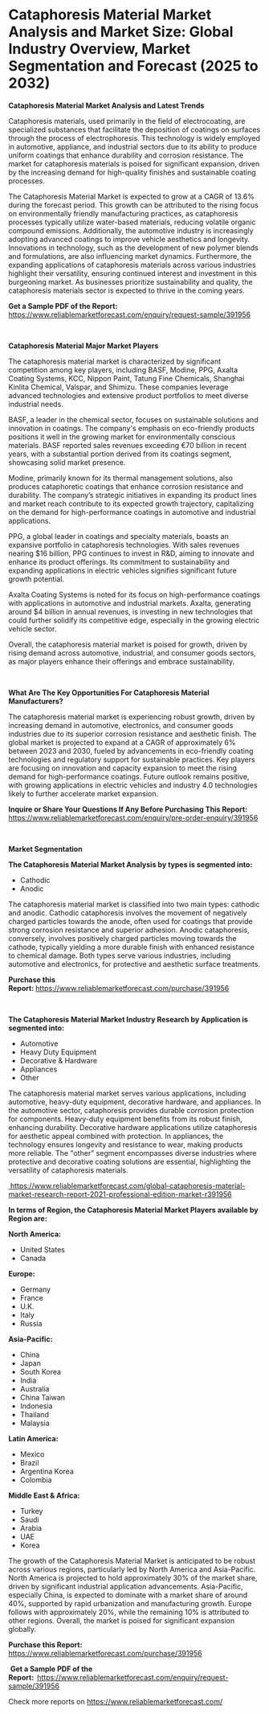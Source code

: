 <p><h1>Cataphoresis Material Market Analysis and Market Size: Global Industry Overview, Market Segmentation and Forecast (2025 to 2032)</h1></p><p><strong>Cataphoresis Material Market Analysis and Latest Trends</strong></p>
<p><p>Cataphoresis materials, used primarily in the field of electrocoating, are specialized substances that facilitate the deposition of coatings on surfaces through the process of electrophoresis. This technology is widely employed in automotive, appliance, and industrial sectors due to its ability to produce uniform coatings that enhance durability and corrosion resistance. The market for cataphoresis materials is poised for significant expansion, driven by the increasing demand for high-quality finishes and sustainable coating processes.</p><p>The Cataphoresis Material Market is expected to grow at a CAGR of 13.6% during the forecast period. This growth can be attributed to the rising focus on environmentally friendly manufacturing practices, as cataphoresis processes typically utilize water-based materials, reducing volatile organic compound emissions. Additionally, the automotive industry is increasingly adopting advanced coatings to improve vehicle aesthetics and longevity. Innovations in technology, such as the development of new polymer blends and formulations, are also influencing market dynamics. Furthermore, the expanding applications of cataphoresis materials across various industries highlight their versatility, ensuring continued interest and investment in this burgeoning market. As businesses prioritize sustainability and quality, the cataphoresis materials sector is expected to thrive in the coming years.</p></p>
<p><strong>Get a Sample PDF of the Report:&nbsp;</strong> <a href="https://www.reliablemarketforecast.com/enquiry/request-sample/391956?utm_campaign=1169&utm_medium=2&utm_source=Github&utm_content=ia&utm_term=16012025&utm_id=cataphoresis-material">https://www.reliablemarketforecast.com/enquiry/request-sample/391956</a></p>
<p>&nbsp;</p>
<p><strong>Cataphoresis Material Major Market Players</strong></p>
<p><p>The cataphoresis material market is characterized by significant competition among key players, including BASF, Modine, PPG, Axalta Coating Systems, KCC, Nippon Paint, Tatung Fine Chemicals, Shanghai Kinlita Chemical, Valspar, and Shimizu. These companies leverage advanced technologies and extensive product portfolios to meet diverse industrial needs.</p><p>BASF, a leader in the chemical sector, focuses on sustainable solutions and innovation in coatings. The company's emphasis on eco-friendly products positions it well in the growing market for environmentally conscious materials. BASF reported sales revenues exceeding €70 billion in recent years, with a substantial portion derived from its coatings segment, showcasing solid market presence.</p><p>Modine, primarily known for its thermal management solutions, also produces cataphoretic coatings that enhance corrosion resistance and durability. The company’s strategic initiatives in expanding its product lines and market reach contribute to its expected growth trajectory, capitalizing on the demand for high-performance coatings in automotive and industrial applications.</p><p>PPG, a global leader in coatings and specialty materials, boasts an expansive portfolio in cataphoresis technologies. With sales revenues nearing $16 billion, PPG continues to invest in R&D, aiming to innovate and enhance its product offerings. Its commitment to sustainability and expanding applications in electric vehicles signifies significant future growth potential.</p><p>Axalta Coating Systems is noted for its focus on high-performance coatings with applications in automotive and industrial markets. Axalta, generating around $4 billion in annual revenues, is investing in new technologies that could further solidify its competitive edge, especially in the growing electric vehicle sector.</p><p>Overall, the cataphoresis material market is poised for growth, driven by rising demand across automotive, industrial, and consumer goods sectors, as major players enhance their offerings and embrace sustainability.</p></p>
<p>&nbsp;</p>
<p><strong>What Are The Key Opportunities For Cataphoresis Material Manufacturers?</strong></p>
<p><p>The cataphoresis material market is experiencing robust growth, driven by increasing demand in automotive, electronics, and consumer goods industries due to its superior corrosion resistance and aesthetic finish. The global market is projected to expand at a CAGR of approximately 6% between 2023 and 2030, fueled by advancements in eco-friendly coating technologies and regulatory support for sustainable practices. Key players are focusing on innovation and capacity expansion to meet the rising demand for high-performance coatings. Future outlook remains positive, with growing applications in electric vehicles and industry 4.0 technologies likely to further accelerate market expansion.</p></p>
<p><strong>Inquire or Share Your Questions If Any Before Purchasing This Report:</strong> <a href="https://www.reliablemarketforecast.com/enquiry/pre-order-enquiry/391956?utm_campaign=1169&utm_medium=2&utm_source=Github&utm_content=ia&utm_term=16012025&utm_id=cataphoresis-material">https://www.reliablemarketforecast.com/enquiry/pre-order-enquiry/391956</a></p>
<p>&nbsp;</p>
<p><strong>Market Segmentation</strong></p>
<p><strong>The Cataphoresis Material Market Analysis by types is segmented into:</strong></p>
<p><ul><li>Cathodic</li><li>Anodic</li></ul></p>
<p><p>The cataphoresis material market is classified into two main types: cathodic and anodic. Cathodic cataphoresis involves the movement of negatively charged particles towards the anode, often used for coatings that provide strong corrosion resistance and superior adhesion. Anodic cataphoresis, conversely, involves positively charged particles moving towards the cathode, typically yielding a more durable finish with enhanced resistance to chemical damage. Both types serve various industries, including automotive and electronics, for protective and aesthetic surface treatments.</p></p>
<p><strong>Purchase this Report:&nbsp;</strong><a href="https://www.reliablemarketforecast.com/purchase/391956?utm_campaign=1169&utm_medium=2&utm_source=Github&utm_content=ia&utm_term=16012025&utm_id=cataphoresis-material">https://www.reliablemarketforecast.com/purchase/391956</a></p>
<p>&nbsp;</p>
<p><strong>The Cataphoresis Material Market Industry Research by Application is segmented into:</strong></p>
<p><ul><li>Automotive</li><li>Heavy Duty Equipment</li><li>Decorative & Hardware</li><li>Appliances</li><li>Other</li></ul></p>
<p><p>The cataphoresis material market serves various applications, including automotive, heavy-duty equipment, decorative hardware, and appliances. In the automotive sector, cataphoresis provides durable corrosion protection for components. Heavy-duty equipment benefits from its robust finish, enhancing durability. Decorative hardware applications utilize cataphoresis for aesthetic appeal combined with protection. In appliances, the technology ensures longevity and resistance to wear, making products more reliable. The "other" segment encompasses diverse industries where protective and decorative coating solutions are essential, highlighting the versatility of cataphoresis materials.</p></p>
<p><a href="https://www.reliablemarketforecast.com/global-cataphoresis-material-market-research-report-2021-professional-edition-market-r391956?utm_campaign=1169&utm_medium=2&utm_source=Github&utm_content=ia&utm_term=16012025&utm_id=cataphoresis-material">&nbsp;https://www.reliablemarketforecast.com/global-cataphoresis-material-market-research-report-2021-professional-edition-market-r391956</a></p>
<p><strong>In terms of Region, the Cataphoresis Material Market Players available by Region are:</strong></p>
<p>
    <p> <strong> North America: </strong>
        <ul>
            <li>United States</li>
            <li>Canada</li>
        </ul>
        </p> 
    <p> <strong> Europe: </strong>
        <ul>
            <li>Germany</li>
            <li>France</li>
            <li>U.K.</li>
            <li>Italy</li>
            <li>Russia</li>
        </ul>
        </p> 
    <p> <strong> Asia-Pacific: </strong>
        <ul>
            <li>China</li>
            <li>Japan</li>
            <li>South Korea</li>
            <li>India</li>
            <li>Australia</li>
            <li>China Taiwan</li>
            <li>Indonesia</li>
            <li>Thailand</li>
            <li>Malaysia</li>
        </ul>
        </p> 
    <p> <strong> Latin America: </strong>
        <ul>
            <li>Mexico</li>
            <li>Brazil</li>
            <li>Argentina Korea</li>
            <li>Colombia</li>
        </ul>
        </p> 
    <p> <strong> Middle East & Africa: </strong>
        <ul>
            <li>Turkey</li>
            <li>Saudi</li>
            <li>Arabia</li>
            <li>UAE</li>
            <li>Korea</li>
        </ul>
    </p>
    </p>
<p><p>The growth of the Cataphoresis Material Market is anticipated to be robust across various regions, particularly led by North America and Asia-Pacific. North America is projected to hold approximately 30% of the market share, driven by significant industrial application advancements. Asia-Pacific, especially China, is expected to dominate with a market share of around 40%, supported by rapid urbanization and manufacturing growth. Europe follows with approximately 20%, while the remaining 10% is attributed to other regions. Overall, the market is poised for significant expansion globally.</p></p>
<p><strong>Purchase this Report: </strong><a href="https://www.reliablemarketforecast.com/purchase/391956?utm_campaign=1169&utm_medium=2&utm_source=Github&utm_content=ia&utm_term=16012025&utm_id=cataphoresis-material">https://www.reliablemarketforecast.com/purchase/391956</a></p>
<p>&nbsp;<strong>Get a Sample PDF of the Report:&nbsp;&nbsp;</strong><a href="https://www.reliablemarketforecast.com/enquiry/request-sample/391956?utm_campaign=1169&utm_medium=2&utm_source=Github&utm_content=ia&utm_term=16012025&utm_id=cataphoresis-material">https://www.reliablemarketforecast.com/enquiry/request-sample/391956</a></p>
<p><strong></strong></p>
<p>Check more reports on <a href="https://www.reliablemarketforecast.com/?utm_campaign=1169&utm_medium=2&utm_source=Github&utm_content=ia&utm_term=16012025&utm_id=cataphoresis-material">https://www.reliablemarketforecast.com/</a></p>